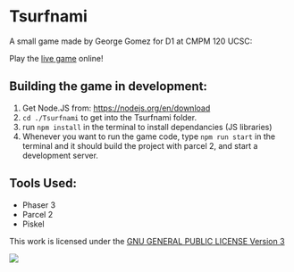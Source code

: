 # Tsurfnami

A small game made by George Gomez for D1 at CMPM 120 UCSC:

Play the [live game]( ) online!

## Building the game in development:
1. Get Node.JS from: https://nodejs.org/en/download
2. `cd ./Tsurfnami` to get into the Tsurfnami folder.
3. run `npm install` in the terminal to install dependancies (JS libraries)
4. Whenever you want to run the game code, type `npm run start` in the terminal and it should build the project with parcel 2, and start a development server.

## Tools Used:
- Phaser 3
- Parcel 2
- Piskel

This work is licensed under the [GNU GENERAL PUBLIC LICENSE Version 3](https://www.gnu.org/licenses/gpl-3.0.en.html)

![](https://www.gnu.org/graphics/gplv3-or-later.png)

